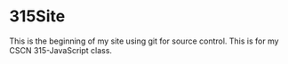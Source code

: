 # 315Site

This is the beginning of my site using git for source control. This is for my CSCN 315-JavaScript class.

